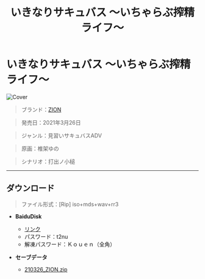 ﻿---
layout: mypost
title: いきなりサキュバス ～いちゃらぶ搾精ライフ～
categories: [ZION]
---

# いきなりサキュバス ～いちゃらぶ搾精ライフ～

![Cover](210326_ZION.jpg)

> ブランド：<a href="http://zion.product.co.jp/" target="_blank">ZION</a>

> 発売日：2021年3月26日

> ジャンル：見習いサキュバスADV

> 原画：椎架ゆの

> シナリオ：打出ノ小槌

---
## ダウンロード
> ファイル形式：[Rip] iso+mds+wav+rr3

  - **BaiduDisk**

    - [リンク](https://pan.baidu.com/s/1afXnxT0JrdvjvCVOREKWFg)
    - パスワード：t2nu
    - 解凍パスワード：Ｋｏｕｅｎ（全角）
  - **セーブデータ**

    - [210326_ZION.zip](210326_ZION.zip)
